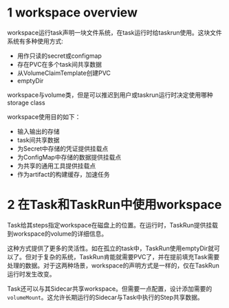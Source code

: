 # 1 workspace overview
workspace运行task声明一块文件系统，在task运行时给taskrun使用。这块文件系统有多种使用方式:
- 用作只读的secret或configmap
- 存在PVC在多个task间共享数据
- 从VolumeClaimTemplate创建PVC
- emptyDir

workspace与volume类，但是可以推迟到用户或taskrun运行时决定使用哪种storage class

workspace使用目的如下：
- 输入输出的存储
- task间共享数据
- 为Secret中存储的凭证提供挂载点
- 为ConfigMap中存储的数据提供挂载点
- 为共享的通用工具提供挂载点
- 作为artifact的构建缓存，加速任务

# 2 在Task和TaskRun中使用workspace
Task给其steps指定workspace在磁盘上的位置。在运行时，TaskRun提供挂载到workspace的volume的详细信息。

这种方式提供了更多的灵活性。如在孤立的task中，TaskRun使用emptyDir就可以了。但对于复杂的系统，TaskRun肯能就需要PVC了，并在提前填充Task需要处理的数据。对于这两种场景，workspace的声明方式是一样的，仅在TaskRun运行时发生改变。

Task还可以与其Sidecar共享workspace。但需要一点配置，设计添加需要的`volumeMount`。这允许长期运行的Sidecar与Task中执行的Step共享数据。
